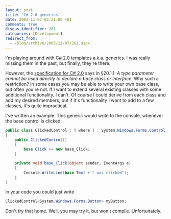 ```yaml
---
layout: post
title: 'C# 2.0 generics'
date: 2003-11-07 02:21:00 +01
comments: true
disqus_identifier: 261
categories: [Development]
redirect_from:
  - /blog/archive/2003/11/07/261.aspx
---
```


I'm playing around with C\# 2.0 templates a.k.a. generics. I was really missing them in the past, but finally, they're there.

However, the [specification for C\# 2.0](http://download.microsoft.com/download/8/1/6/81682478-4018-48fe-9e5e-f87a44af3db9/SpecificationVer2.doc) says in §20.1.1: *A type parameter cannot be used directly to declare a base class or interface*. Why such a restriction? In some cases you may be able to write your own base class, but often you're not. If I want to extend several existing classes with some additional functionality, I can't. Of course I could derive from each class and add my desired members, but if it's functionality I want to add to a few classes, it's quite impractical.

I've written an example. This generic would write to the console, whenever the base control is clicked:

``` C#
public class ClickedControl : T where T : System.Windows.Forms.Control
{
    public ClickedControl()
    {
        base.Click += new base_Click;
    }

    private void base_Click(object sender, EventArgs e)
    {
        Console.WriteLine(base.Text + " was clicked");
    }
}
```

In your code you could just write

``` C#
ClickedControl<System.Windows.Forms.Button> myButton;
```

Don't try that home. Well, you may try it, but won't compile. Unfortunately.